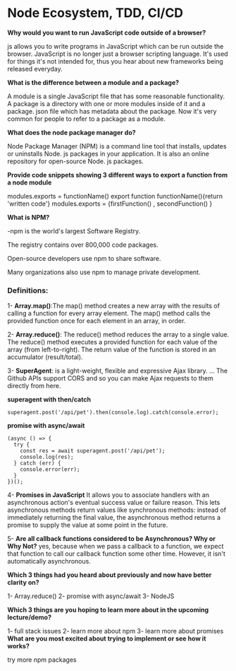 # Node Ecosystem, TDD, CI/CD
**Why would you want to run JavaScript code outside of a browser?**


js allows you to write programs in JavaScript which can be run outside the browser. JavaScript is no longer just a browser scripting language. It's used for things it's not intended for, thus you hear about new frameworks being released everyday.

**What is the difference between a module and a package?**


A module is a single JavaScript file that has some reasonable functionality. A package is a directory with one or more modules inside of it and a package. json file which has metadata about the package. Now it's very common for people to refer to a package as a module.

**What does the node package manager do?**


Node Package Manager (NPM) is a command line tool that installs, updates or uninstalls Node. js packages in your application. It is also an online repository for open-source Node. js packages.

**Provide code snippets showing 3 different ways to export a function from a node module**


modules.exports = functionName()
export function functionName(){return 'written code'}
modules.exports = {firstFunction() , secondFunction() }

**What is NPM?**


-npm is the world's largest Software Registry.

The registry contains over 800,000 code packages.

Open-source developers use npm to share software.

Many organizations also use npm to manage private development.
### Definitions:

1- **Array.map()**:The map() method creates a new array with the results of calling a function for every array element. The map() method calls the provided function once for each element in an array, in order.

2- **Array.reduce()**: The reduce() method reduces the array to a single value. The reduce() method executes a provided function for each value of the array (from left-to-right). The return value of the function is stored in an accumulator (result/total).

3- **SuperAgent**: is a light-weight, flexible and expressive Ajax library. ... The Github APIs support CORS and so you can make Ajax requests to them directly from here.
 
**superagent with then/catch**
```
superagent.post('/api/pet').then(console.log).catch(console.error);
 ```

 **promise with async/await**
```
(async () => {
  try {
    const res = await superagent.post('/api/pet');
    console.log(res);
  } catch (err) {
    console.error(err);
  }
})();
```
4- **Promises in JavaScript**
It allows you to associate handlers with an asynchronous action's eventual success value or failure reason. This lets asynchronous methods return values like synchronous methods: instead of immediately returning the final value, the asynchronous method returns a promise to supply the value at some point in the future.

5- **Are all callback functions considered to be Asynchronous? Why or Why Not?**
yes, because when we pass a callback to a function, we expect that function to call our callback function some other time. However, it isn't automatically asynchronous. 

**Which 3 things had you heard about previously and now have better clarity on?**


1- Array.reduce()
2- promise with async/await
3-  NodeJS

**Which 3 things are you hoping to learn more about in the upcoming lecture/demo?**


1- full stack issues
2- learn more about npm 
3- learn more about promises
**What are you most excited about trying to implement or see how it works?**


try more npm packages 